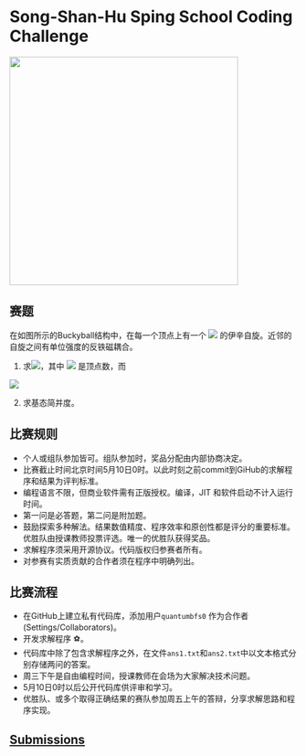 # Song-Shan-Hu Sping School Coding Challenge

<img align="middle"  src="_assets/c60.jpg" width=400/>

## 赛题
在如图所示的Buckyball结构中，在每一个顶点上有一个 <img src="http://latex.codecogs.com/svg.latex?\sigma_i=\pm 1"></img> 的伊辛自旋。近邻的自旋之间有单位强度的反铁磁耦合。

1. 求<img src="http://latex.codecogs.com/svg.latex?\ln(Z)/N"></img>，其中 <img src="http://latex.codecogs.com/svg.latex?N"></img> 是顶点数，而 

<img align="middle" src="http://latex.codecogs.com/svg.latex?Z = \sum_{\{\sigma_i\}} \exp\left(-\sum_{\langle i,j \rangle} \sigma_i \sigma_j\right)"></img>

2. 求基态简并度。 

## 比赛规则
- 个人或组队参加皆可。组队参加时，奖品分配由内部协商决定。 
- 比赛截止时间北京时间5月10日0时。以此时刻之前commit到GiHub的求解程序和结果为评判标准。
- 编程语言不限，但商业软件需有正版授权。编译，JIT 和软件启动不计入运行时间。
- 第一问是必答题，第二问是附加题。 
- 鼓励探索多种解法。结果数值精度、程序效率和原创性都是评分的重要标准。优胜队由授课教师投票评选。唯一的优胜队获得奖品。
- 求解程序须采用开源协议。代码版权归参赛者所有。
- 对参赛有实质贡献的合作者须在程序中明确列出。

## 比赛流程

- 在GitHub上建立私有代码库，添加用户`quantumbfs0` 作为合作者 (Settings/Collaborators)。
- 开发求解程序 :soccer:。
- 代码库中除了包含求解程序之外，在文件`ans1.txt`和`ans2.txt`中以文本格式分别存储两问的答案。
- 周三下午是自由编程时间，授课教师在会场为大家解决技术问题。
- 5月10日0时以后公开代码库供评审和学习。
- 优胜队、或多个取得正确结果的赛队参加周五上午的答辩，分享求解思路和程序实现。

## [Submissions](https://github.com/quantumbfs0?tab=stars)

